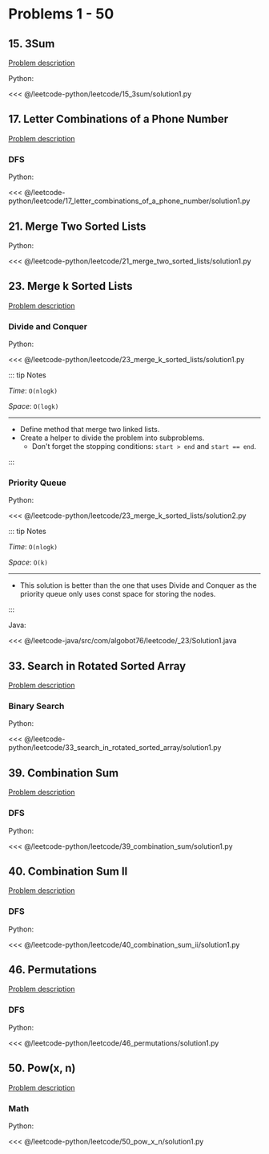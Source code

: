 # Problems 1 - 50

## 15. 3Sum

[Problem description](https://leetcode.com/problems/3sum/)

Python:

<<< @/leetcode-python/leetcode/15_3sum/solution1.py

## 17. Letter Combinations of a Phone Number

[Problem description](https://leetcode.com/problems/letter-combinations-of-a-phone-number/)

### DFS

Python:

<<< @/leetcode-python/leetcode/17_letter_combinations_of_a_phone_number/solution1.py

## 21. Merge Two Sorted Lists

Python:

<<< @/leetcode-python/leetcode/21_merge_two_sorted_lists/solution1.py

## 23. Merge k Sorted Lists

[Problem description](https://leetcode.com/problems/merge-k-sorted-lists/)

### Divide and Conquer

Python:

<<< @/leetcode-python/leetcode/23_merge_k_sorted_lists/solution1.py

::: tip Notes

_Time_: `O(nlogk)`

_Space_: `O(logk)`

---

- Define method that merge two linked lists.
- Create a helper to divide the problem into subproblems.
  - Don't forget the stopping conditions: `start > end` and `start == end`.

:::

### Priority Queue

Python:

<<< @/leetcode-python/leetcode/23_merge_k_sorted_lists/solution2.py

::: tip Notes

_Time_: `O(nlogk)`

_Space_: `O(k)`

---

- This solution is better than the one that uses Divide and Conquer as the priority queue only uses const space for storing the nodes.

:::

Java:

<<< @/leetcode-java/src/com/algobot76/leetcode/_23/Solution1.java

## 33. Search in Rotated Sorted Array

[Problem description](https://leetcode.com/problems/search-in-rotated-sorted-array/)

### Binary Search

Python:

<<< @/leetcode-python/leetcode/33_search_in_rotated_sorted_array/solution1.py

## 39. Combination Sum

[Problem description](https://leetcode.com/problems/combination-sum/)

### DFS

Python:

<<< @/leetcode-python/leetcode/39_combination_sum/solution1.py

## 40. Combination Sum II

[Problem description](https://leetcode.com/problems/combination-sum-ii/)

### DFS

Python:

<<< @/leetcode-python/leetcode/40_combination_sum_ii/solution1.py

## 46. Permutations

[Problem description](https://leetcode.com/problems/permutations/)

### DFS

Python:

<<< @/leetcode-python/leetcode/46_permutations/solution1.py

## 50. Pow(x, n)

[Problem description](https://leetcode.com/problems/powx-n/)

### Math

Python:

<<< @/leetcode-python/leetcode/50_pow_x_n/solution1.py
